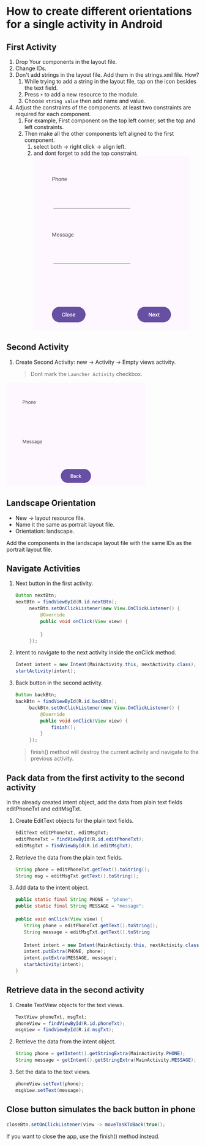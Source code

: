# How to create different orientations for a single activity in Android

## First Activity

1. Drop Your components in the layout file.
2. Change IDs.
3. Don't add strings in the layout file. Add them in the strings.xml file. How?
   1. While trying to add a string in the layout file, tap on the icon besides the text field.
   2. Press `+` to add a new resource to the module.
   3. Choose `string value` then add name and value.
4. Adjust the constraints of the components. at least two constraints are required for each component.
    1. For example, First component on the top left corner, set the top and left constraints.
    2. Then make all the other components left aligned to the first component.
       1. select both -> right click -> align left.
       2. and dont forget to add the top constraint.
![alt text](image-4.png)

## Second Activity

1. Create Second Activity: new -> Activity -> Empty views activity.
   > Dont mark the `Launcher Activity` checkbox.

![alt text](image-3.png)

## Landscape Orientation

- New -> layout resource file.
- Name it the same as portrait layout file.
- Orientation: landscape.

Add the components in the landscape layout file with the same IDs as the portrait layout file.

## Navigate Activities

1. Next button in the first activity.

   ```java
   Button nextBtn;
   nextBtn = findViewById(R.id.nextBtn);
        nextBtn.setOnClickListener(new View.OnClickListener() {
            @Override
            public void onClick(View view) {
                
            }
        });   
   ```

2. Intent to navigate to the next activity inside the onClick method.

   ```java
   Intent intent = new Intent(MainActivity.this, nextActivity.class);
   startActivity(intent);
   ```

3. Back button in the second activity.

   ```java
   Button backBtn;
   backBtn = findViewById(R.id.backBtn);
        backBtn.setOnClickListener(new View.OnClickListener() {
            @Override
            public void onClick(View view) {
                finish();
            }
        });
   ```

   > finish() method will destroy the current activity and navigate to the previous activity.

## Pack data from the first activity to the second activity

in the already created intent object, add the data from plain text fields editPhoneTxt and editMsgTxt.

1. Create EditText objects for the plain text fields.

   ```java
   EditText editPhoneTxt, editMsgTxt;
   editPhoneTxt = findViewById(R.id.editPhoneTxt);
   editMsgTxt = findViewById(R.id.editMsgTxt);
   ```

2. Retrieve the data from the plain text fields.

   ```java
   String phone = editPhoneTxt.getText().toString();
   String msg = editMsgTxt.getText().toString();
   ```

3. Add data to the intent object.

   ```java
   public static final String PHONE = "phone";
   public static final String MESSAGE = "message";

   public void onClick(View view) {
      String phone = editPhoneTxt.getText().toString();
      String message = editMsgTxt.getText().toString       
      
      Intent intent = new Intent(MainActivity.this, nextActivity.class);
      intent.putExtra(PHONE, phone);
      intent.putExtra(MESSAGE, message);
      startActivity(intent);
   }
   ```

## Retrieve data in the second activity

1. Create TextView objects for the text views.

   ```java
   TextView phoneTxt, msgTxt;
   phoneView = findViewById(R.id.phoneTxt);
   msgView = findViewById(R.id.msgTxt);
   ```

2. Retrieve the data from the intent object.

   ```java
   String phone = getIntent().getStringExtra(MainActivity.PHONE);
   String message = getIntent().getStringExtra(MainActivity.MESSAGE);
   ```

3. Set the data to the text views.

   ```java
   phoneView.setText(phone);
   msgView.setText(message);
   ```

## Close button simulates the back button in phone

```java
closeBtn.setOnClickListener(view -> moveTaskToBack(true));
```

If you want to close the app, use the finish() method instead.
